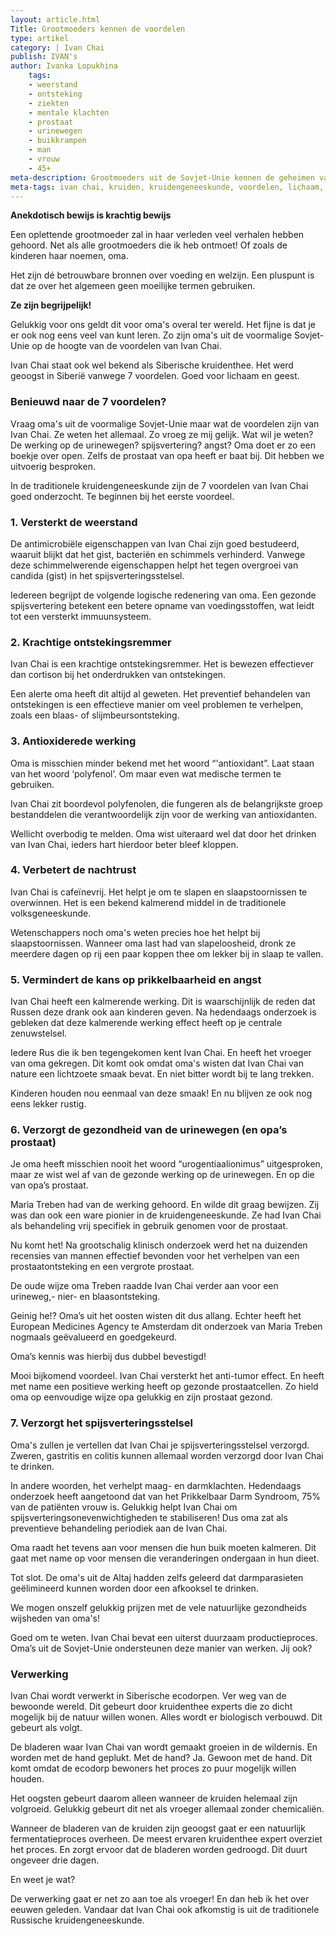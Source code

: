 ```yaml
---
layout: article.html
Title: Grootmoeders kennen de voordelen
type: artikel
category: | Ivan Chai
publish: IVAN's
author: Ivanka Lopukhina
    tags:
    - weerstand
    - ontsteking
    - ziekten
    - mentale klachten
    - prostaat
    - urinewegen
    - buikkrampen
    - man
    - vrouw
    - 45+
meta-description: Grootmoeders uit de Sovjet-Unie kennen de geheimen van Ivan Chai. De Siberische kruidenthee Ivan Chai bevat 7 voordelen. Goed voor lichaam en geest. Lees snel meer. 
meta-tags: ivan chai, kruiden, kruidengeneeskunde, voordelen, lichaam, geest, versterkt de weerstand, krachtige ontstekingsremmer, versterkt de antioxiderede werking, verbetert de nachtrust, vermindert de kans op angst stress en een burn-out, verzorgt de gezondheid van de prostaat en urinewegen, verzorgt het spijsverteringsstelsel
---
```

<!-- Header: https://drive.google.com/file/d/13l1cN-hFivGjzoujMtQehao_8adDBPEg/view?usp=sharing -->

**Anekdotisch bewijs is krachtig bewijs**

Een oplettende grootmoeder zal in haar verleden veel verhalen hebben gehoord. Net als alle grootmoeders die ik heb ontmoet! Of zoals de kinderen haar noemen, oma.

Het zijn dé betrouwbare bronnen over voeding en welzijn. Een pluspunt is dat ze over het algemeen geen moeilijke termen gebruiken.

**Ze zijn begrijpelijk!**

Gelukkig voor ons geldt dit voor oma's overal ter wereld. Het fijne is dat je er ook nog eens veel van kunt leren. Zo zijn oma's uit de voormalige Sovjet-Unie op de hoogte van de voordelen van Ivan Chai.

Ivan Chai staat ook wel bekend als Siberische kruidenthee. Het werd geoogst in Siberië vanwege 7 voordelen. Goed voor lichaam en geest. 

### Benieuwd naar de 7 voordelen?

Vraag oma's uit de voormalige Sovjet-Unie maar wat de voordelen zijn van Ivan Chai. Ze weten het allemaal. Zo vroeg ze mij gelijk. Wat wil je weten? De werking op de urinewegen? spijsvertering? angst? Oma doet er zo een boekje over open. Zelfs de prostaat van opa heeft er baat bij. Dit hebben we uitvoerig besproken.

In de traditionele kruidengeneeskunde zijn de 7 voordelen van Ivan Chai goed onderzocht. Te beginnen bij het eerste voordeel.  

### 1. Versterkt de weerstand

De antimicrobiële eigenschappen van Ivan Chai zijn goed bestudeerd, waaruit blijkt dat het gist, bacteriën en schimmels verhinderd. Vanwege deze schimmelwerende eigenschappen helpt het tegen overgroei van candida (gist) in het spijsverteringsstelsel. 

Iedereen begrijpt de volgende logische redenering van oma. Een gezonde spijsvertering betekent een betere opname van voedingsstoffen, wat leidt tot een versterkt immuunsysteem.

### 2. Krachtige ontstekingsremmer

Ivan Chai is een krachtige ontstekingsremmer. Het is bewezen effectiever dan cortison bij het onderdrukken van ontstekingen. 

Een alerte oma heeft dit altijd al geweten. Het preventief behandelen van ontstekingen is een effectieve manier om veel problemen te verhelpen, zoals een blaas- of slijmbeursontsteking. 

### 3. Antioxiderede werking

Oma is misschien minder bekend met het woord “'antioxidant”. Laat staan van het woord ‘polyfenol’. Om maar even wat medische termen te gebruiken. 

Ivan Chai zit boordevol polyfenolen, die fungeren als de belangrijkste groep bestanddelen die verantwoordelijk zijn voor de werking van antioxidanten. 

Wellicht overbodig te melden. Oma wist uiteraard wel dat door het drinken van Ivan Chai, ieders hart hierdoor beter bleef kloppen. 

### 4. Verbetert de nachtrust 

Ivan Chai is cafeïnevrij. Het helpt je om te slapen en slaapstoornissen te overwinnen. Het is een bekend kalmerend middel in de traditionele volksgeneeskunde. 

Wetenschappers noch oma's weten precies hoe het helpt bij slaapstoornissen. Wanneer oma last had van slapeloosheid, dronk ze meerdere dagen op rij een paar koppen thee om lekker bij in slaap te vallen. 

### 5. Vermindert de kans op prikkelbaarheid en angst

Ivan Chai heeft een kalmerende werking. Dit is waarschijnlijk de reden dat Russen deze drank ook aan kinderen geven. Na hedendaags onderzoek is gebleken dat deze kalmerende werking effect heeft op je centrale zenuwstelsel. 

Iedere Rus die ik ben tegengekomen kent Ivan Chai. En heeft het vroeger van oma gekregen. Dit komt ook omdat oma's wisten dat Ivan Chai van nature een lichtzoete smaak bevat. En niet bitter wordt bij te lang trekken. 

Kinderen houden nou eenmaal van deze smaak! En nu blijven ze ook nog eens lekker rustig. 

### 6. Verzorgt de gezondheid van de urinewegen (en opa’s prostaat)

Je oma heeft misschien nooit het woord “urogentiaalionimus” uitgesproken, maar ze wist wel af van de gezonde werking op de urinewegen. En op die van opa’s prostaat.

Maria Treben had van de werking gehoord. En wilde dit graag bewijzen. Zij was dan ook een ware pionier in de kruidengeneeskunde. Ze had Ivan Chai als behandeling vrij specifiek in gebruik genomen voor de prostaat. 

Nu komt het! Na grootschalig klinisch onderzoek werd het na duizenden recensies van mannen effectief bevonden voor het verhelpen van een prostaatontsteking en een vergrote prostaat.

De oude wijze oma Treben raadde Ivan Chai verder aan voor een urineweg,- nier- en blaasontsteking.

Geinig he!? Oma’s uit het oosten wisten dit dus allang. Echter heeft het European Medicines Agency te Amsterdam dit onderzoek van Maria Treben nogmaals geëvalueerd en goedgekeurd. 

Oma’s kennis was hierbij dus dubbel bevestigd! 

Mooi bijkomend voordeel. Ivan Chai versterkt het anti-tumor effect. En heeft met name een positieve werking heeft op gezonde prostaatcellen. Zo hield oma op eenvoudige wijze opa gelukkig en zijn prostaat gezond.

### 7. Verzorgt het spijsverteringsstelsel

Oma's zullen je vertellen dat Ivan Chai je spijsverteringsstelsel verzorgd. Zweren, gastritis en colitis kunnen allemaal worden verzorgd door Ivan Chai te drinken. 

In andere woorden, het verhelpt maag- en darmklachten. Hedendaags onderzoek heeft aangetoond dat van het Prikkelbaar Darm Syndroom, 75% van de patiënten vrouw is. Gelukkig helpt Ivan Chai om spijsverteringsonevenwichtigheden te stabiliseren! Dus oma zat als preventieve behandeling periodiek aan de Ivan Chai. 

Oma raadt het tevens aan voor mensen die hun buik moeten kalmeren. Dit gaat met name op voor mensen die veranderingen ondergaan in hun dieet. 

Tot slot. De oma's uit de Altaj hadden zelfs geleerd dat darmparasieten geëlimineerd kunnen worden door een afkooksel te drinken.

We mogen onszelf gelukkig prijzen met de vele natuurlijke gezondheids wijsheden van oma's!

Goed om te weten. Ivan Chai bevat een uiterst duurzaam productieproces. Oma’s uit de Sovjet-Unie ondersteunen deze manier van werken. Jij ook? 

### Verwerking

Ivan Chai wordt verwerkt in Siberische ecodorpen. Ver weg van de bewoonde wereld. Dit gebeurt door kruidenthee experts die zo dicht mogelijk bij de natuur willen wonen. Alles wordt er biologisch verbouwd. Dit gebeurt als volgt. 

De bladeren waar Ivan Chai van wordt gemaakt groeien in de wildernis. En worden met de hand geplukt. Met de hand? Ja. Gewoon met de hand. Dit komt omdat de ecodorp bewoners het proces zo puur mogelijk willen houden. 

Het oogsten gebeurt daarom alleen wanneer de kruiden helemaal zijn volgroeid. Gelukkig gebeurt dit net als vroeger allemaal zonder chemicaliën.

Wanneer de bladeren van de kruiden zijn geoogst gaat er een natuurlijk fermentatieproces overheen. De meest ervaren kruidenthee expert overziet het proces. En zorgt ervoor dat de bladeren worden gedroogd. Dit duurt ongeveer drie dagen. 

En weet je wat? 

De verwerking gaat er net zo aan toe als vroeger! En dan heb ik het over eeuwen geleden. Vandaar dat Ivan Chai ook afkomstig is uit de traditionele Russische kruidengeneeskunde. 
